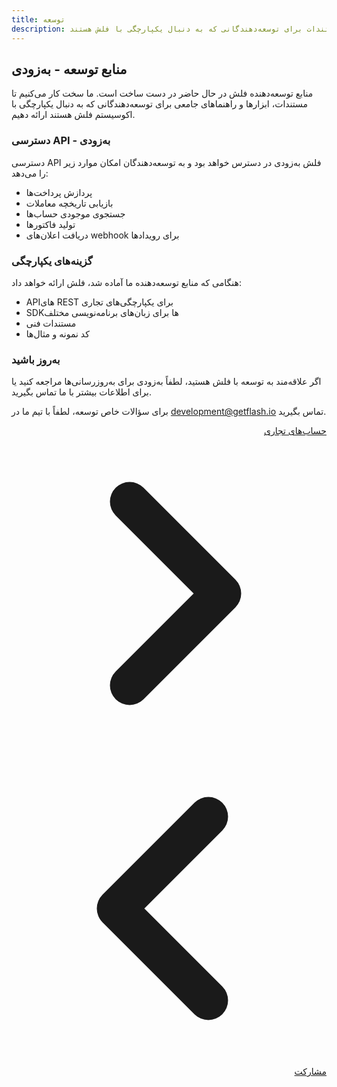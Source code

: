 ```yaml
---
title: توسعه
description: منابع و مستندات برای توسعه‌دهندگانی که به دنبال یکپارچگی با فلش هستند
---
```


## منابع توسعه - به‌زودی

منابع توسعه‌دهنده فلش در حال حاضر در دست ساخت است. ما سخت کار می‌کنیم تا مستندات، ابزارها و راهنماهای جامعی برای توسعه‌دهندگانی که به دنبال یکپارچگی با اکوسیستم فلش هستند ارائه دهیم.

### دسترسی API - به‌زودی

دسترسی API فلش به‌زودی در دسترس خواهد بود و به توسعه‌دهندگان امکان موارد زیر را می‌دهد:

- پردازش پرداخت‌ها
- بازیابی تاریخچه معاملات
- جستجوی موجودی حساب‌ها
- تولید فاکتورها
- دریافت اعلان‌های webhook برای رویدادها

### گزینه‌های یکپارچگی

هنگامی که منابع توسعه‌دهنده ما آماده شد، فلش ارائه خواهد داد:

- APIهای REST برای یکپارچگی‌های تجاری
- SDKها برای زبان‌های برنامه‌نویسی مختلف
- مستندات فنی
- کد نمونه و مثال‌ها

### به‌روز باشید

اگر علاقه‌مند به توسعه با فلش هستید، لطفاً به‌زودی برای به‌روزرسانی‌ها مراجعه کنید یا برای اطلاعات بیشتر با ما تماس بگیرید.

برای سؤالات خاص توسعه، لطفاً با تیم ما در [development@getflash.io](mailto:development@getflash.io) تماس بگیرید.

<!-- Navigation links -->
<div class="flex justify-between items-center mt-8 pt-4 border-t border-zinc-200 dark:border-zinc-700" dir="rtl">
  <div class="w-1/3 text-right">
    <a href="business" class="inline-flex items-center bg-purple-600 hover:bg-purple-700 text-white rounded-md transition-colors px-4 py-2 text-sm font-medium shadow-sm hover:shadow-md">
      حساب‌های تجاری
      <svg xmlns="http://www.w3.org/2000/svg" class="h-6 w-6 ml-2" fill="none" viewBox="0 0 24 24" stroke="currentColor">
        <path stroke-linecap="round" stroke-linejoin="round" stroke-width="3" d="M9 5l7 7-7 7" />
      </svg>
    </a>
  </div>
  <div class="w-1/3 text-center">
    <!-- Optional center content -->
  </div>
  <div class="w-1/3 text-left">
    <a href="contribute" class="inline-flex items-center bg-purple-600 hover:bg-purple-700 text-white rounded-md transition-colors px-4 py-2 text-sm font-medium shadow-sm hover:shadow-md">
      <svg xmlns="http://www.w3.org/2000/svg" class="h-6 w-6 mr-2" fill="none" viewBox="0 0 24 24" stroke="currentColor">
        <path stroke-linecap="round" stroke-linejoin="round" stroke-width="3" d="M15 19l-7-7 7-7" />
      </svg>
      مشارکت
    </a>
  </div>
</div>